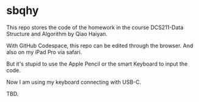 # sbqhy

This repo stores the code of the homework in the course DCS211-Data Structure and Algorithm by Qiao Haiyan.

With GitHub Codespace, this repo can be edited through the browser. And also on my iPad Pro via safari.

But it's stupid to use the Apple Pencil or the smart Keyboard to input the code.

Now I am using my keyboard connecting with USB-C.

TBD.
